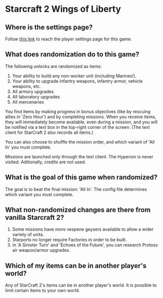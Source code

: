 # Starcraft 2 Wings of Liberty

## Where is the settings page?

Follow [this link](../player-settings) to reach the player settings page for this game.

## What does randomization do to this game?

The following unlocks are randomized as items:
1. Your ability to build any non-worker unit (including Marines!).
2. Your ability to upgrade infantry weapons, infantry armor, vehicle weapons, etc.
3. All armory upgrades
4. All laboratory upgrades
5. All mercenaries

You find items by making progress in bonus objectives (like by rescuing allies in 'Zero Hour') and by completing
missions. When you receive items, they will immediately become available, even during a mission, and you will be
notified via a text box in the top-right corner of the screen. (The text client for StarCraft 2 also records all items.)

You can also choose to shuffle the mission order, and which variant of 'All In' you must complete.

Missions are launched only through the text client. The Hyperion is never visited. Aditionally, credits are not used.

## What is the goal of this game when randomized?

The goal is to beat the final mission: 'All In'. The config file determines which variant you must complete.

## What non-randomized changes are there from vanilla Starcraft 2?

1. Some missions have more vespene geysers available to allow a wider variety of units.
2. Starports no longer require Factories in order to be built.
3. In 'A Sinister Turn' and 'Echoes of the Future', you can research Protoss air weapon/armor upgrades.

## Which of my items can be in another player's world?

Any of StarCraft 2's items can be in another player's world. It is possible to limit certain items to your own
world.